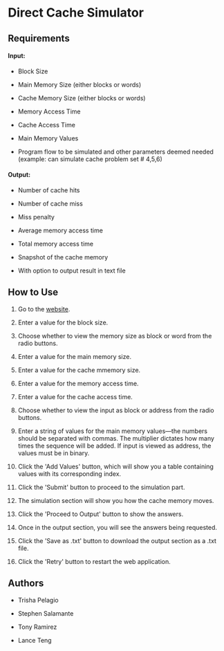# Direct Cache Simulator

## Requirements
#### Input: 
* Block Size

* Main Memory Size (either blocks or words)

* Cache Memory Size (either blocks or words)

* Memory Access Time

* Cache Access Time

* Main Memory Values

* Program flow to be simulated and other parameters deemed needed (example: can simulate cache problem set # 4,5,6)

#### Output:
* Number of cache hits

* Number of cache miss

* Miss penalty

* Average memory access time

* Total memory access time

* Snapshot of the cache memory

* With option to output result in text file

## How to Use
1. Go to the [website](http://csarch2-g4.github.io/).

2. Enter a value for the block size.

3. Choose whether to view the memory size as block or word from the radio buttons.

4. Enter a value for the main memory size.

5. Enter a value for the cache mmemory size.

6. Enter a value for the memory access time.

7. Enter a value for the cache access time.

8. Choose whether to view the input as block or address from the radio buttons.

9. Enter a string of values for the main memory values—the numbers should be separated with commas. The multiplier dictates how many times the sequence will be added. If input is viewed as address, the values must be in binary.

10. Click the 'Add Values' button, which will show you a table containing values with its corresponding index.

11. Click the 'Submit' button to proceed to the simulation part.

12. The simulation section will show you how the cache memory moves.

13. Click the 'Proceed to Output' button to show the answers.

14. Once in the output section, you will see the answers being requested.

15. Click the 'Save as .txt' button to download the output section as a .txt file.

16. Click the 'Retry' button to restart the web application.

## Authors
* Trisha Pelagio

* Stephen Salamante

* Tony Ramirez

* Lance Teng
